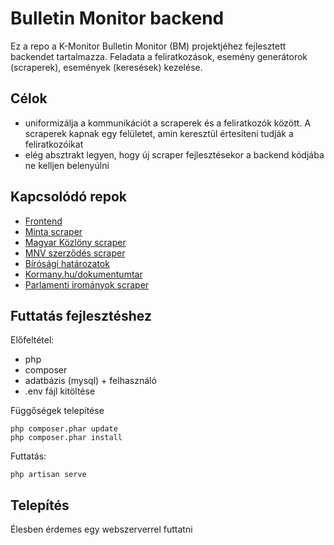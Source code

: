 # Bulletin Monitor backend

Ez a repo a K-Monitor Bulletin Monitor (BM) projektjéhez fejlesztett backendet tartalmazza. Feladata a feliratkozások, esemény generátorok (scraperek),
események (keresések) kezelése.

## Célok

- uniformizálja a kommunikációt a scraperek és a feliratkozók között. A scraperek kapnak egy felületet, amin keresztül értesíteni tudják a feliratkozóikat
- elég absztrakt legyen, hogy új scraper fejlesztésekor a backend kódjába ne kelljen belenyúlni

## Kapcsolódó repok

- [Frontend](https://github.com/Code-for-Hungary/bmm-frontend)
- [Minta scraper](https://github.com/Code-for-Hungary/bmm-protoscraper)
- [Magyar Közlöny scraper](https://github.com/Code-for-Hungary/bmm-kozlonyscraper)
- [MNV szerződés scraper](https://github.com/Code-for-Hungary/bmm-mnvcontractscraper)
- [Bírósági határozatok](https://github.com/Code-for-Hungary/bmm-birosagscraper)
- [Kormany.hu/dokumentumtar](https://github.com/Code-for-Hungary/bmm-kormanyscraper)
- [Parlamenti irományok scraper](https://github.com/Code-for-Hungary/bmm-parlamentscraper)

## Futtatás fejlesztéshez

Előfeltétel:
- php
- composer
- adatbázis (mysql) + felhasználó
- .env fájl kitöltése

Függőségek telepítése
```
php composer.phar update
php composer.phar install
```

Futtatás:
```
php artisan serve
```

## Telepítés

Élesben érdemes egy webszerverrel futtatni
